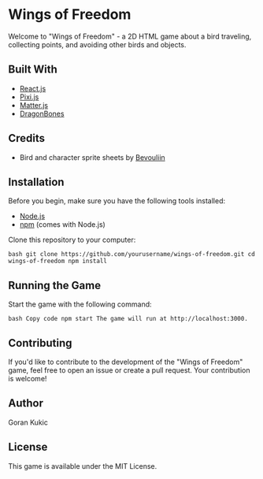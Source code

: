 # Wings of Freedom

Welcome to "Wings of Freedom" - a 2D HTML game about a bird traveling, collecting points, and avoiding other birds and objects.

## Built With

- [React.js](https://reactjs.org/)
- [Pixi.js](https://pixijs.com/)
- [Matter.js](https://brm.io/matter-js/)
- [DragonBones](https://dragonbones.com/)

## Credits

- Bird and character sprite sheets by [Bevouliin](https://opengameart.org/users/bevouliincom)

## Installation

Before you begin, make sure you have the following tools installed:

- [Node.js](https://nodejs.org/)
- [npm](https://www.npmjs.com/) (comes with Node.js)

Clone this repository to your computer:

`bash
git clone https://github.com/yourusername/wings-of-freedom.git
cd wings-of-freedom
npm install`

## Running the Game

Start the game with the following command:

`bash
Copy code
npm start
The game will run at http://localhost:3000.`

## Contributing

If you'd like to contribute to the development of the "Wings of Freedom" game, feel free to open an issue or create a pull request. Your contribution is welcome!

## Author

Goran Kukic

## License

This game is available under the MIT License.

